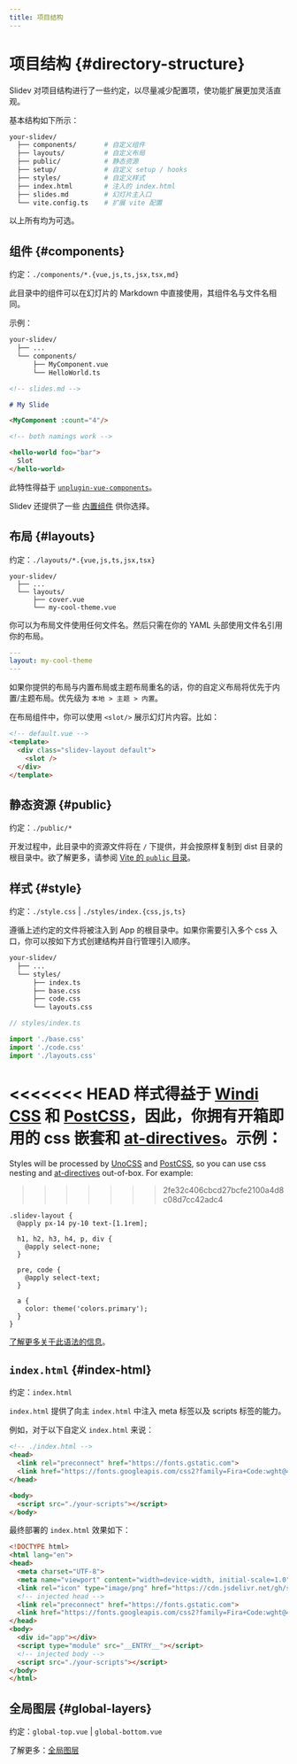 ```yaml
---
title: 项目结构
---
```


# 项目结构 {#directory-structure}

Slidev 对项目结构进行了一些约定，以尽量减少配置项，使功能扩展更加灵活直观。

基本结构如下所示：

```bash
your-slidev/
  ├── components/       # 自定义组件
  ├── layouts/          # 自定义布局
  ├── public/           # 静态资源
  ├── setup/            # 自定义 setup / hooks
  ├── styles/           # 自定义样式
  ├── index.html        # 注入的 index.html
  ├── slides.md         # 幻灯片主入口
  └── vite.config.ts    # 扩展 vite 配置
```

以上所有均为可选。

## 组件 {#components}

约定：`./components/*.{vue,js,ts,jsx,tsx,md}`

此目录中的组件可以在幻灯片的 Markdown 中直接使用，其组件名与文件名相同。

示例：

```bash
your-slidev/
  ├── ...
  └── components/
      ├── MyComponent.vue
      └── HelloWorld.ts
```

```md
<!-- slides.md -->

# My Slide

<MyComponent :count="4"/>

<!-- both namings work -->

<hello-world foo="bar">
  Slot
</hello-world>
```

此特性得益于 [`unplugin-vue-components`](https://github.com/antfu/unplugin-vue-components)。

Slidev 还提供了一些 [内置组件](/builtin/components) 供你选择。

## 布局 {#layouts}

约定：`./layouts/*.{vue,js,ts,jsx,tsx}`

```
your-slidev/
  ├── ...
  └── layouts/
      ├── cover.vue
      └── my-cool-theme.vue
```

你可以为布局文件使用任何文件名。然后只需在你的 YAML 头部使用文件名引用你的布局。

```yaml
---
layout: my-cool-theme
---
```

如果你提供的布局与内置布局或主题布局重名的话，你的自定义布局将优先于内置/主题布局。优先级为 `本地 > 主题 > 内置`。

在布局组件中，你可以使用 `<slot/>` 展示幻灯片内容。比如：

```html
<!-- default.vue -->
<template>
  <div class="slidev-layout default">
    <slot />
  </div>
</template>
```

## 静态资源 {#public}

约定：`./public/*`

开发过程中，此目录中的资源文件将在 `/` 下提供，并会按原样复制到 dist 目录的根目录中。欲了解更多，请参阅 [Vite 的 `public` 目录](https://cn.vitejs.dev/guide/assets.html#the-public-directory)。

## 样式 {#style}

约定：`./style.css` | `./styles/index.{css,js,ts}`

遵循上述约定的文件将被注入到 App 的根目录中。如果你需要引入多个 css 入口，你可以按如下方式创建结构并自行管理引入顺序。

```bash
your-slidev/
  ├── ...
  └── styles/
      ├── index.ts
      ├── base.css
      ├── code.css
      └── layouts.css
```

```ts
// styles/index.ts

import './base.css'
import './code.css'
import './layouts.css'
```

<<<<<<< HEAD
样式得益于 [Windi CSS](https://windicss.org/) 和 [PostCSS](https://postcss.org/)，因此，你拥有开箱即用的 css 嵌套和 [at-directives](https://windicss.org/features/directives.html)。示例：
=======
Styles will be processed by [UnoCSS](https://unocss.dev/) and [PostCSS](https://postcss.org/), so you can use css nesting and [at-directives](https://windicss.org/features/directives.html) out-of-box. For example:
>>>>>>> 2fe32c406cbcd27bcfe2100a4d8c08d7cc42adc4

```less
.slidev-layout {
  @apply px-14 py-10 text-[1.1rem];

  h1, h2, h3, h4, p, div {
    @apply select-none;
  }

  pre, code {
    @apply select-text;
  }

  a {
    color: theme('colors.primary');
  }
}
```

[了解更多关于此语法的信息](https://windicss.org/features/directives.html)。

## `index.html` {#index-html}

约定：`index.html`

`index.html` 提供了向主 `index.html` 中注入 meta 标签以及 scripts 标签的能力。

例如，对于以下自定义 `index.html` 来说：

```html
<!-- ./index.html -->
<head>
  <link rel="preconnect" href="https://fonts.gstatic.com">
  <link href="https://fonts.googleapis.com/css2?family=Fira+Code:wght@400;600&family=Nunito+Sans:wght@200;400;600&display=swap" rel="stylesheet">
</head>

<body>
  <script src="./your-scripts"></script>
</body>
```

最终部署的 `index.html` 效果如下：

```html
<!DOCTYPE html>
<html lang="en">
<head>
  <meta charset="UTF-8">
  <meta name="viewport" content="width=device-width, initial-scale=1.0">
  <link rel="icon" type="image/png" href="https://cdn.jsdelivr.net/gh/slidevjs/slidev/assets/favicon.png">
  <!-- injected head -->
  <link rel="preconnect" href="https://fonts.gstatic.com">
  <link href="https://fonts.googleapis.com/css2?family=Fira+Code:wght@400;600&family=Nunito+Sans:wght@200;400;600&display=swap" rel="stylesheet">
</head>
<body>
  <div id="app"></div>
  <script type="module" src="__ENTRY__"></script>
  <!-- injected body -->
  <script src="./your-scripts"></script>
</body>
</html>
```

## 全局图层 {#global-layers}

约定：`global-top.vue` | `global-bottom.vue`

了解更多：[全局图层](/custom/global-layers)
